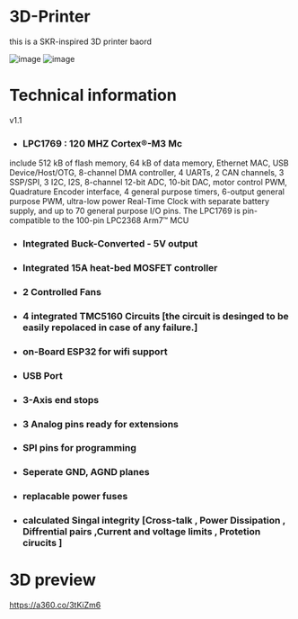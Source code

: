 # 3D-Printer

this is a SKR-inspired 3D printer baord 

![image](https://user-images.githubusercontent.com/55613060/157898760-426d88cd-a53a-4db9-8cfc-a9077f652207.png)
![image](https://user-images.githubusercontent.com/55613060/157898804-d242e56d-87db-4f38-a7fc-4abb46cfce38.png)


# Technical information
v1.1
* ### LPC1769 : 120 MHZ Cortex®-M3 Mc 
include 512 kB of flash memory, 64 kB of data memory, Ethernet MAC, USB Device/Host/OTG, 8-channel DMA controller, 4 UARTs, 2 CAN channels, 3 SSP/SPI, 3 I2C, I2S, 8-channel 12-bit ADC, 10-bit DAC, motor control PWM, Quadrature Encoder interface, 4 general purpose timers, 6-output general purpose PWM, ultra-low power Real-Time Clock with separate battery supply, and up to 70 general purpose I/O pins. The LPC1769 is pin-compatible to the 100-pin LPC2368 Arm7™ MCU 

* ### Integrated Buck-Converted - 5V output
* ### Integrated 15A heat-bed MOSFET controller
* ### 2 Controlled Fans
* ### 4 integrated TMC5160 Circuits [the circuit is desinged to be easily repolaced in case of any failure.]
* ### on-Board ESP32 for wifi support
* ### USB Port
* ### 3-Axis end stops 
* ### 3 Analog pins ready for extensions
* ### SPI pins for programming 
* ### Seperate GND, AGND planes
* ### replacable power fuses
* ### calculated Singal integrity [Cross-talk , Power Dissipation , Diffrential pairs ,Current and voltage limits , Protetion cirucits ]

# 3D preview
https://a360.co/3tKiZm6

